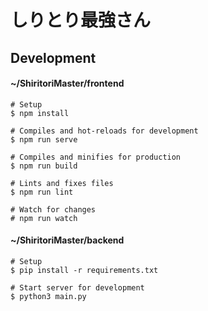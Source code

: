 # しりとり最強さん

## Development

#### ~/ShiritoriMaster/frontend

```
# Setup
$ npm install

# Compiles and hot-reloads for development
$ npm run serve

# Compiles and minifies for production
$ npm run build

# Lints and fixes files
$ npm run lint

# Watch for changes
# npm run watch
```

#### ~/ShiritoriMaster/backend

```
# Setup
$ pip install -r requirements.txt

# Start server for development
$ python3 main.py
```
